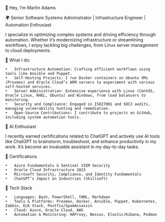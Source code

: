 👋 Hey, I’m Martin Adams

🌍 Senior Software Systems Administrator | Infrastructure Engineer | Automation Enthusiast

I specialize in optimizing complex systems and driving efficiency through automation. Whether it’s modernizing infrastructure or streamlining workflows, I enjoy tackling big challenges, from Linux server management to cloud deployments.

🔧 What I do:

	•	Infrastructure Automation: Crafting efficient workflows using tools like Ansible and Puppet.
	•	Self-Hosting Projects: I run Docker containers on Ubuntu VMs (Proxmox) and Oracle Cloud’s ARM servers to experiment with various self-hosted services.
	•	Server Administration: Extensive experience with Linux (CentOS, Oracle Linux, RHEL, Ubuntu) and Windows, from load balancers to monitoring.
	•	Security and Compliance: Engaged in ISO27001 and SOC2 audits, managing vulnerability hunting and remediation.
	•	Open-Source Contributions: I contribute to projects on GitHub, including system automation tools.

🧠 AI Enthusiast

I recently earned certifications related to ChatGPT and actively use AI tools like ChatGPT to brainstorm, troubleshoot, and enhance productivity in my work. It’s become an invaluable assistant in my day-to-day tasks.

📜 Certifications

	•	Azure Fundamentals & Sentinel SIEM Security
	•	Oracle Cloud Infrastructure 2023
	•	Microsoft Security, Compliance, and Identity Fundamentals
	•	ChatGPT’s Impact on Industries (Skillsoft)

🔗 Tech Stack

	•	Languages: Bash, PowerShell, YAML, Markdown
	•	Tools & Platforms: Proxmox, Docker, Ansible, Puppet, Kubernetes, Zabbix, ELK Stack, Postfix/SpamAssassin
	•	Cloud: Azure, Oracle Cloud, AWS
	•	Automation & Monitoring: HAProxy, Nessus, Elastic/Kibana, Podman
